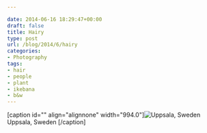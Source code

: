 ```yaml
---

date: 2014-06-16 18:29:47+00:00
draft: false
title: Hairy
type: post
url: /blog/2014/6/hairy
categories:
- Photography
tags:
- hair
- people
- plant
- ikebana
- b&w
---
```


[caption id="" align="alignnone" width="994.0"]![ Uppsala, Sweden ](/images/2014-06-16-20146hairy/20140615-R0003080.jpg)
 Uppsala, Sweden [/caption]
